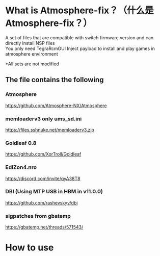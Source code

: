 # What is Atmosphere-fix？（什么是Atmosphere-fix？）
A set of files that are compatible with switch firmware version and can directly install NSP files<br>
You only need TegraRcmGUI Inject payload to install and play games in atmosphere environment

*All sets are not modified

## The file contains the following
### Atmosphere
https://github.com/Atmosphere-NX/Atmosphere

### memloaderv3 only ums_sd.ini
https://files.sshnuke.net/memloaderv3.zip

### Goldleaf 0.8
https://github.com/XorTroll/Goldleaf

### EdiZon4.nro
https://discord.com/invite/qyA38T8

### DBI (Using MTP USB in HBM in v11.0.0)
https://github.com/rashevskyv/dbi

### sigpatches from gbatemp
https://gbatemp.net/threads/571543/

# How to use
